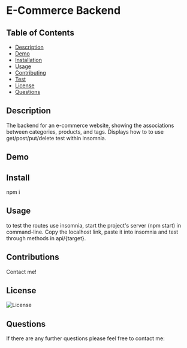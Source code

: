# E-Commerce Backend
  
  ## Table of Contents
  * [Description](#Description)
  * [Demo](#Demo)
  * [Installation](#Installation)
  * [Usage](#Usage)
  * [Contributing](#Contributing)
  * [Test](#Tests)
  * [License](#License)
  * [Questions](#Questions)
    
  ## Description
  The backend for an e-commerce website, showing the associations between categories, products, and tags. Displays how to to use get/post/put/delete test within insomnia.

  ## Demo

  ## Install
  npm i

  ## Usage
  to test the routes use insomnia, start the project's server (npm start) in command-line. Copy the localhost link, paste it into insomnia and test through methods in api/{target}.

  ## Contributions
  Contact me!

  ## License
  ![License](https://img.shields.io/badge/License-MIT-yellow.svg)

  ## Questions
  If there are any further questions please feel free to contact me:
